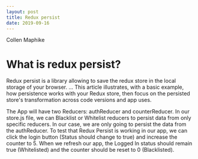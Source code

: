 ```yaml
---
layout: post
title: Redux persist
date: 2019-09-16
---
```


Collen Maphike

# What is redux persist?

Redux persist is a library allowing to save the redux store in the local storage of your browser. ... This article illustrates, with a basic example, how persistence works with your Redux store, then focus on the persisted store's transformation across code versions and app uses.

The App will have two Reducers: authReducer and counterReducer. In our store.js file, we can Blacklist or Whitelist reducers to persist data from only specific reducers. In our case, we are only going to persist the data from the authReducer.
To test that Redux Persist is working in our app, we can click the login button (Status should change to true) and increase the counter to 5. When we refresh our app, the Logged In status should remain true (Whitelisted) and the counter should be reset to 0 (Blacklisted).